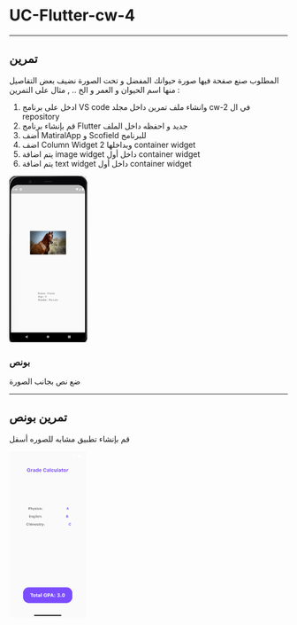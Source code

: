 # UC-Flutter-cw-4



__________________________________________________________________________________________________

## تمرين 
المطلوب صنع صفحة فيها صورة حيوانك المفضل و تحت الصورة نضيف بعض التفاصيل منها اسم الحيوان و العمر و الخ .. , مثال على التمرين :
1. ادخل على برنامج VS code   وانشاء ملف تمرين داخل مجلد cw-2 في ال repository
2. قم بإنشاء برنامج Flutter جديد و احفظه داخل الملف
3. أضف MatiralApp  و Scofield للبرنامج
4. اضف Column Widget  وبداخلها 2 container widget
5. يتم اضافة image widget داخل أول container widget
6. يتم اضافة text widget داخل أول container widget

<img src="images/c4-cw2.jpg" height="300"/>

### بونص
ضع نص بجانب الصورة

__________________________________________________________________________________________________

## تمرين بونص
قم بإنشاء تطبيق مشابه للصوره أسفل

<img src="images/c4-cw3.png" height="300"/>
